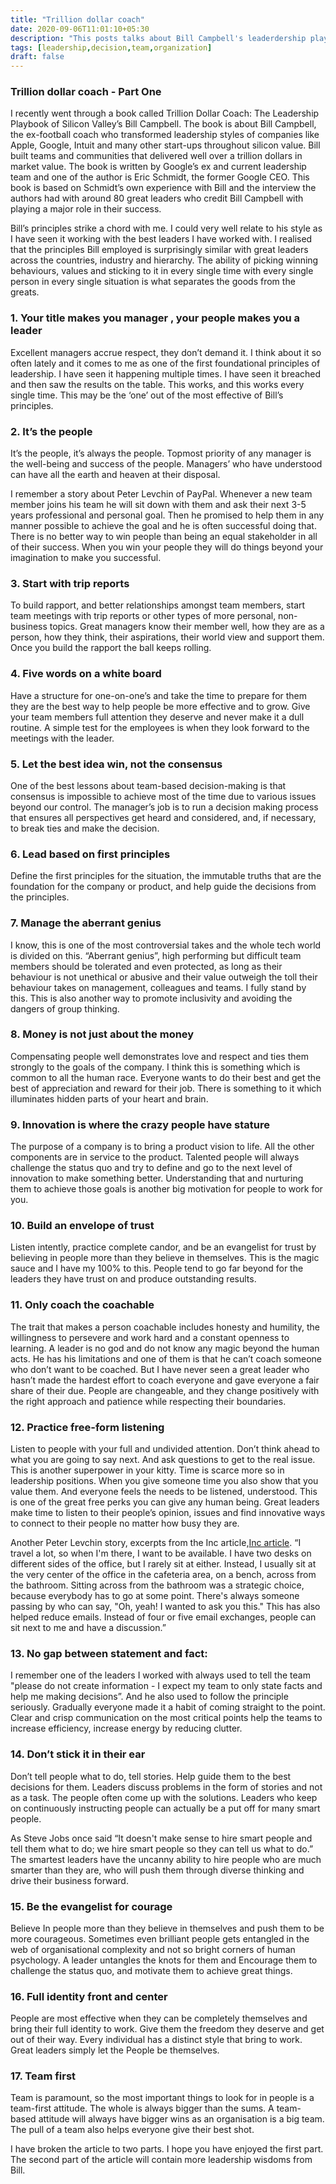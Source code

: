 ```yaml
---
title: "Trillion dollar coach"
date: 2020-09-06T11:01:10+05:30
description: "This posts talks about Bill Campbell's leaderdership playbook from the book Trillion dollar coach"
tags: [leadership,decision,team,organization]
draft: false
---
```


### Trillion dollar coach - Part One

I recently went through a book called Trillion Dollar Coach: The Leadership Playbook of Silicon Valley’s Bill Campbell.
The book is about Bill Campbell, the ex-football coach who transformed leadership styles of companies like Apple, Google, 
Intuit and many other start-ups throughout silicon value. Bill built teams and communities that delivered well over a trillion
dollars in market value. The book is written by Google’s ex and current leadership team and one of the author is Eric Schmidt, 
the former Google CEO. This book is based on Schmidt’s own experience with Bill and the interview the authors had with around 
80 great leaders who credit Bill Campbell with playing a major role in their success.

Bill’s principles strike a chord with me. I could very well relate to his style as I have seen it working with the best leaders 
I have worked with. I realised that the principles Bill employed is surprisingly similar with great leaders across the countries, 
industry and hierarchy. The ability of picking winning behaviours, values and sticking to it in every single time with every single 
person in every single situation is what separates the goods from the greats.


### 1. Your title makes you manager , your people makes you a leader
Excellent managers accrue respect, they don’t demand it. I think about it so often lately and it comes to me as one of the first 
foundational principles of leadership. I have seen it happening multiple times. I have seen it breached and then saw the results 
on the table. This works, and this works every single time. This may be the ‘one’ out of the most effective of Bill’s principles.

### 2. It’s the people
It’s the people, it’s always the people. Topmost priority of any manager is the well-being and success of the people. Managers’ 
who have understood can have all the earth and heaven at their disposal.

I remember a story about Peter Levchin of PayPal. Whenever a new team member joins his team he will sit down with them and ask 
their next 3-5 years professional and personal goal. Then he promised to help them in any manner possible to achieve the goal 
and he is often successful doing that. There is no better way to win people than being an equal stakeholder in all of their success. 
When you win your people they will do things beyond your imagination to make you successful.

### 3. Start with trip reports
To build rapport, and better relationships amongst team members, start team meetings with trip reports or other types of more 
personal, non-business topics. Great managers know their member well, how they are as a person, how they think, their aspirations, 
their world view and support them. Once you build the rapport the ball keeps rolling.

### 4. Five words on a white board
Have a structure for one-on-one’s and take the time to prepare for them they are the best way to help people be more effective 
and to grow. Give your team members full attention they deserve and never make it a dull routine. A simple test for the employees 
is when they look forward to the meetings with the leader.

### 5. Let the best idea win, not the consensus
One of the best lessons about team-based decision-making is that consensus is impossible to achieve most of the time due to various 
issues beyond our control. The manager’s job is to run a decision making process that ensures all perspectives get heard and considered, 
and, if necessary, to break ties and make the decision. 

### 6. Lead based on first principles
Define the first principles for the situation, the immutable truths that are the foundation for the company or product, 
and help guide the decisions from the principles.

### 7. Manage the aberrant genius
I know, this is one of the most controversial takes and the whole tech world is divided on this. “Aberrant genius”, 
high performing but difficult team members should be tolerated and even protected, as long as their behaviour is not 
unethical or abusive and their value outweigh the toll their behaviour takes on management, colleagues and teams. I 
fully stand by this. This is also another way to promote inclusivity and avoiding the dangers of group thinking.

### 8. Money is not just about the money
Compensating people well demonstrates love and respect and ties them strongly to the goals of the company. I think this 
is something which is common to all the human race. Everyone wants to do their best and get the best of appreciation 
and reward for their job. There is something to it which illuminates hidden parts of your heart and brain.

### 9. Innovation is where the crazy people have stature
The purpose of a company is to bring a product vision to life. All the other components are in service to the product. 
Talented people will always challenge the status quo and try to define and go to the next level of innovation to make 
something better. Understanding that and nurturing them to achieve those goals is another big motivation for people to 
work for you.

### 10. Build an envelope of trust 
Listen intently, practice complete candor, and be an evangelist for trust by believing in people more than they believe 
in themselves. This is the magic sauce and I have my 100% to this. People tend to go far beyond for the leaders they have 
trust on and produce outstanding results. 

### 11. Only coach the coachable 
The trait that makes a person coachable includes honesty and humility, the willingness to persevere and work hard and a 
constant openness to learning. A leader is no god and do not know any magic beyond the human acts. He has his limitations 
and one of them is that he can’t coach someone who don’t want to be coached. But I have never seen a great leader who hasn’t 
made the hardest effort to coach everyone and gave everyone a fair share of their due. People are changeable, and they change 
positively with the right approach and patience while respecting their boundaries.

### 12. Practice free-form listening
Listen to people with your full and undivided attention. Don’t think ahead to what you are going to say next. And ask questions 
to get to the real issue. This is another superpower in your kitty. Time is scarce more so in leadership positions. When you 
give someone time you also show that you value them. And everyone feels the needs to be listened, understood. This is one of 
the great free perks you can give any human being. Great leaders make time to listen to their people’s opinion, issues and 
find innovative ways to connect to their people no matter how busy they are.  

Another Peter Levchin story, excerpts from the Inc article,[Inc article](https://www.inc.com/magazine/201505/liz-welch/max-levchin-way-i-work.html).
“I travel a lot, so when I'm there, I want to be available. I have two desks on different sides of the office, but I rarely sit 
at either. Instead, I usually sit at the very center of the office in the cafeteria area, on a bench, across from the bathroom. 
Sitting across from the bathroom was a strategic choice, because everybody has to go at some point. There's always someone passing 
by who can say, "Oh, yeah! I wanted to ask you this." This has also helped reduce emails. Instead of four or five email exchanges, 
people can sit next to me and have a discussion.”

### 13. No gap between statement and fact:
I remember one of the leaders I worked with always used to tell the team "please do not create information - I expect my team to only 
state facts and help me making decisions”. And he also used to follow the principle seriously. Gradually everyone made it a habit of 
coming straight to the point. Clear and crisp communication on the most critical points help the teams to increase efficiency, increase 
energy by reducing clutter. 

### 14. Don’t stick it in their ear
Don’t tell people what to do, tell stories. Help guide them to the best decisions for them. Leaders discuss problems in the form of 
stories and not as a task. The people often come up with the solutions. Leaders who keep on continuously instructing people can 
actually be a put off for many smart people.

As Steve Jobs once said “It doesn't make sense to hire smart people and tell them what to do; we hire smart people so they can tell 
us what to do.” The smartest leaders have the uncanny ability to hire people who are much smarter than they are, who will push them 
through diverse thinking and drive their business forward. 

### 15. Be the evangelist for courage
Believe In people more than they believe in themselves and push them to be more courageous. Sometimes even brilliant people  gets 
entangled in the web of organisational complexity and not so bright corners of human psychology. A leader untangles the knots for 
them and Encourage them to challenge the status quo, and motivate them to achieve great things.

### 16. Full identity front and center    
People are most effective when they can be completely themselves and bring their full identity to work. Give them the freedom they 
deserve and get out of their way. Every individual has a distinct style that bring to work. Great leaders simply let the People be 
themselves.

### 17. Team first 
Team is paramount, so the most important things to look for in people is a team-first attitude. The whole is always bigger than 
the sums. A team-based attitude will always have bigger wins as an organisation is a big team. The pull of a team also helps 
everyone give their best shot.

I have broken the article to two parts. I hope you have enjoyed the first part. The second part of the article will contain more leadership
wisdoms from Bill.
